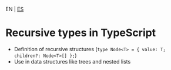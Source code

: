 <!-- MULTILANGUAJE MENU START -->
EN | [ES](https://lckpig.gitbook.io/es-practical-dev-handbook/typescript/recursive-advanced-types/recursive-types)
<!-- MULTILANGUAJE MENU END -->

# Recursive types in TypeScript

- Definition of recursive structures (`type Node<T> = { value: T; children?: Node<T>[] };`)
- Use in data structures like trees and nested lists 